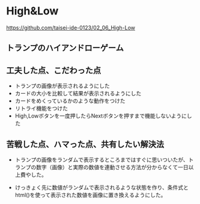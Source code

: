 # High&Low

https://github.com/taisei-ide-0123/02_06_High-Low

## トランプのハイアンドローゲーム

## 工夫した点、こだわった点
- トランプの画像が表示されるようにした
- カードの大小を比較して結果が表示されるようにした
- カードをめくっているかのような動作をつけた
- リトライ機能をつけた
- High,Lowボタンを一度押したらNextボタンを押すまで機能しないようにした

## 苦戦した点、ハマった点、共有したい解決法
- トランプの画像をランダムで表示するところまではすぐに思いついたが、トランプの数字（画像）と実際の数値を連動させる方法が分からなくて一日以上費やした。

- けっきょく先に数値がランダムで表示されるような状態を作り、条件式とhtml()を使って表示された数値を画像に置き換えるようにした。